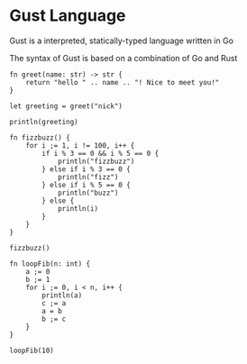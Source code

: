 # Gust Language

Gust is a interpreted, statically-typed language written in Go

The syntax of Gust is based on a combination of Go and Rust
```
fn greet(name: str) -> str {
    return "hello " .. name .. "! Nice to meet you!"
}

let greeting = greet("nick")

println(greeting)
```

```
fn fizzbuzz() {
    for i ;= 1, i != 100, i++ {
        if i % 3 == 0 && i % 5 == 0 {
            println("fizzbuzz")
        } else if i % 3 == 0 {
            println("fizz")
        } else if i % 5 == 0 {
            println("buzz")
        } else {
            println(i)
        }
    }
}

fizzbuzz()
```

```
fn loopFib(n: int) {
    a ;= 0
    b ;= 1
    for i ;= 0, i < n, i++ {
        println(a)
        c ;= a
        a = b
        b ;= c
    }
}

loopFib(10)
```
